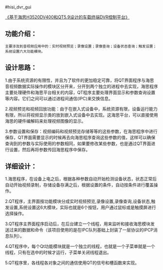 
#hisi_dvr_gui


[《基于海思H3520DV400和QT5.9设计的车载终端DVR控制平台》](https://blog.csdn.net/li_wen01/article/details/92413200)

功能介绍： 
-------
    主要涉及到音视频应用中的：实时视频预览；录像设置；录像查询；设备状态查询；触发设置；系统设置六大功能模块。

设计思路：
--------

1.由于系统资源的有限性，并且为了软件的更加稳定可靠，将QT界面程序与海思音视频数据实际操作的模块区分开来，分开到两个独立的进程中去实现，海思程序主要处理硬件和海思平台相关的内容，QT程序主要处理界面显示和参数查询设置等内容。它们之间可以通过进程间通信(IPC)来交换信息。

2.视频预览和视频回放功能：由于在嵌入式设备中，系统资源有限，设备运行能力有限，所以将视频显示类的放到嵌入式设备中去实现。这海思平台，可以直接使用海思的硬件编解码来处理视频图像的显示。


3.参数设置和保存：视频编码和视频预览存储等等的这些参数，在海思程序中进行保存，QT界面需要显示的时候再去向海思程序查询这些参数的值，这样可以确保查询到的参数与实际使用的参数相同，如果要修改某些参数，也是通过QT界面进行设置，然后再将参数传回海思程序中保存。
 
 
 
详细设计：
----------

1.海思程序，在设备上电之后，根据各种参数自动开始检测设备状态，状态正常后自动开始视频录制，存储设备存满之后，根据设置的条件，自动按条件进行覆盖操作。

2.QT程序，主界面按功能模块分成实时视频预览,录像设置,录像查询,设备状态,触发设置,系统设置这6大模块，实际也就是6个按钮，用户通过鼠标或是触摸屏进行选择操作。

3.QT程序主界面程序启动后，在后台建立一个线程，用来监听和接收海思模块发送过来的数据和命令（该项目使用的是在IPC队列基础上封装了一层协议的IPCP消息队列）。

4.QT程序中，每个Qt功能模块就是一个独立的线程，也就是一个子菜单就是一个线程，只有在选中的时候才运行，子菜单关闭线程退出。

5.QT程序里，各线程各对象之间的通信使用QT的信号和槽函数来实现。
